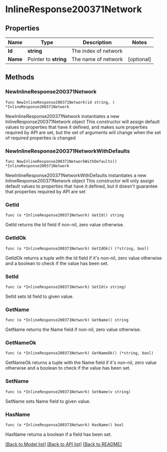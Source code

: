# InlineResponse200371Network

## Properties

Name | Type | Description | Notes
------------ | ------------- | ------------- | -------------
**Id** | **string** | The index of network | 
**Name** | Pointer to **string** | The name of network | [optional] 

## Methods

### NewInlineResponse200371Network

`func NewInlineResponse200371Network(id string, ) *InlineResponse200371Network`

NewInlineResponse200371Network instantiates a new InlineResponse200371Network object
This constructor will assign default values to properties that have it defined,
and makes sure properties required by API are set, but the set of arguments
will change when the set of required properties is changed

### NewInlineResponse200371NetworkWithDefaults

`func NewInlineResponse200371NetworkWithDefaults() *InlineResponse200371Network`

NewInlineResponse200371NetworkWithDefaults instantiates a new InlineResponse200371Network object
This constructor will only assign default values to properties that have it defined,
but it doesn't guarantee that properties required by API are set

### GetId

`func (o *InlineResponse200371Network) GetId() string`

GetId returns the Id field if non-nil, zero value otherwise.

### GetIdOk

`func (o *InlineResponse200371Network) GetIdOk() (*string, bool)`

GetIdOk returns a tuple with the Id field if it's non-nil, zero value otherwise
and a boolean to check if the value has been set.

### SetId

`func (o *InlineResponse200371Network) SetId(v string)`

SetId sets Id field to given value.


### GetName

`func (o *InlineResponse200371Network) GetName() string`

GetName returns the Name field if non-nil, zero value otherwise.

### GetNameOk

`func (o *InlineResponse200371Network) GetNameOk() (*string, bool)`

GetNameOk returns a tuple with the Name field if it's non-nil, zero value otherwise
and a boolean to check if the value has been set.

### SetName

`func (o *InlineResponse200371Network) SetName(v string)`

SetName sets Name field to given value.

### HasName

`func (o *InlineResponse200371Network) HasName() bool`

HasName returns a boolean if a field has been set.


[[Back to Model list]](../README.md#documentation-for-models) [[Back to API list]](../README.md#documentation-for-api-endpoints) [[Back to README]](../README.md)


